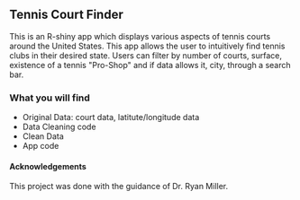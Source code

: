 ## Tennis Court Finder

This is an R-shiny app which displays various aspects of tennis courts around the United States. This app allows the user to intuitively find tennis clubs in their desired state. Users can filter by number of courts, surface, existence of a tennis "Pro-Shop" and if data allows it, city, through a search bar.

### What you will find

- Original Data: court data, latitute/longitude data
- Data Cleaning code
- Clean Data
- App code

#### Acknowledgements
This project was done with the guidance of Dr. Ryan Miller.
